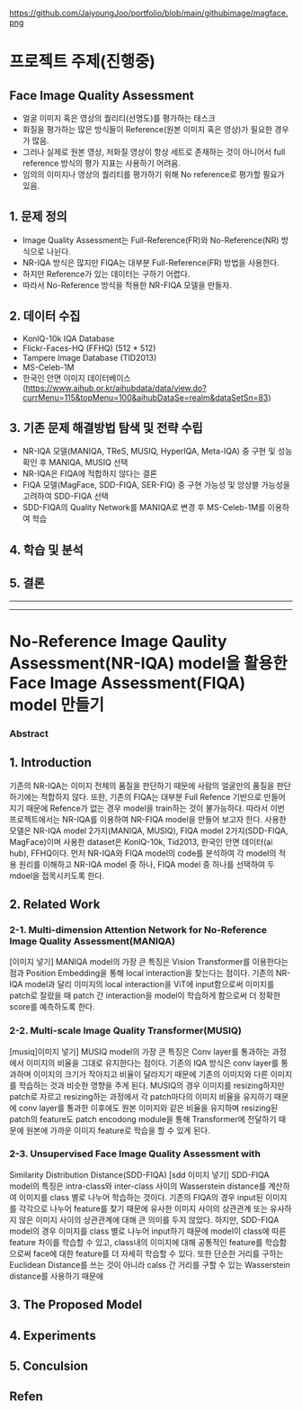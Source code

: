 https://github.com/JaiyoungJoo/portfolio/blob/main/githubimage/magface.png
# 프로젝트 주제(진행중)
## Face Image Quality Assessment
- 얼굴 이미지 혹은 영상의 퀄리티(선명도)를 평가하는 태스크
- 화질을 평가하는 많은 방식들이 Reference(원본 이미지 혹은 영상)가 필요한 경우가 많음.
- 그러나 실제로 원본 영상, 저화질 영상이 항상 세트로 존재하는 것이 아니어서 full reference 방식의 평가 지표는 사용하기 어려움. 
- 임의의 이미지나 영상의 퀄리티를 평가하기 위해 No reference로 평가할 필요가 있음.  
## 1. 문제 정의
- Image Quality Assessment는 Full-Reference(FR)와 No-Reference(NR) 방식으로 나뉜다.
- NR-IQA 방식은 많지만 FIQA는 대부분 Full-Reference(FR) 방법을 사용한다.
- 하지만 Reference가 있는 데이터는 구하기 어렵다.
- 따라서 No-Reference 방식을 적용한 NR-FIQA 모델을 만들자.

## 2. 데이터 수집
- KonIQ-10k IQA Database
- Flickr-Faces-HQ (FFHQ) (512 * 512)
- Tampere Image Database (TID2013)
- MS-Celeb-1M
- 한국인 안면 이미지 데이터베이스(https://www.aihub.or.kr/aihubdata/data/view.do?currMenu=115&topMenu=100&aihubDataSe=realm&dataSetSn=83)

## 3. 기존 문제 해결방법 탐색 및 전략 수립
- NR-IQA 모델(MANIQA, TReS, MUSIQ, HyperIQA, Meta-IQA) 중 구현 및 성능 확인 후 MANIQA, MUSIQ 선택
- NR-IQA은 FIQA에 적합하지 않다는 결론
- FIQA 모델(MagFace, SDD-FIQA, SER-FIQ) 중 구현 가능성 및 앙상블 가능성을 고려하여 SDD-FIQA 선택
- SDD-FIQA의 Quality Network를 MANIQA로 변경 후 MS-Celeb-1M를 이용하여 학습

## 4. 학습 및 분석

## 5. 결론

***

---
# No-Reference Image Qaulity Assessment(NR-IQA) model을 활용한 Face  Image Assessment(FIQA) model 만들기

### Abstract

## 1. Introduction
기존의 NR-IQA는 이미지 전체의 품질을 판단하기 때문에 사람의 얼굴만의 품질을 판단하기에는 적합하지 않다. 또한, 기존의 FIQA는 대부분 Full Refence 기반으로 만들어지기 때문에 Refence가 없는 경우 model을 train하는 것이 불가능하다. 따라서 이번 프로젝트에서는 NR-IQA를 이용하여 NR-FIQA model을 만들어 보고자 한다.
사용한 모델은 NR-IQA model 2가지(MANIQA, MUSIQ), FIQA model 2가지(SDD-FIQA, MagFace)이며 사용한 dataset은 KonIQ-10k, Tid2013, 한국인 안면 데이터(ai hub), FFHQ이다. 먼저 NR-IQA와 FIQA model의 code를 분석하여 각 model의 적용 원리를 이해하고 NR-IQA model 중 하나, FIQA model 중 하나를 선택하여 두 mdoel을 접목시키도록 한다.
## 2. Related Work
### 2-1. Multi-dimension Attention Network for No-Reference Image Quality Assessment(MANIQA)
[이미지 넣기]
MANIQA model의 가장 큰 특징은 Vision Transformer를 이용한다는 점과 Position Embedding을 통해 local interaction을 찾는다는 점이다. 기존의 NR-IQA model과 달리 이미지의 local interaction을 ViT에 input함으로써 이미지를 patch로 잘랐을 때 patch 간 interaction을 model이 학습하게 함으로써 더 정확한 score를 예측하도록 한다.
### 2-2. Multi-scale Image Quality Transformer(MUSIQ)
[musiq]이미지 넣기]
MUSIQ model의 가장 큰 특징은 Conv layer를 통과하는 과정에서 이미지의 비율을 그대로 유지한다는 점이다. 기존의 IQA 방식은 conv layer를 통과하며 이미지의 크기가 작아지고 비율이 달라지기 때문에 기존의 이미지와 다른 이미지를 학습하는 것과 비슷한 영향을 주게 된다. MUSIQ의 경우 이미지를 resizing하지만 patch로 자르고 resizing하는 과정에서 각 patch마다의 이미지 비율을 유지하기 때문에 conv layer를 통과한 이후에도 원본 이미지와 같은 비율을 유지하며 resizing된 patch의 feature도 patch encodong module을 통해 Transformer에 전달하기 때문에 원본에 가까운 이미지 feature로 학습을 할 수 있게 된다.
### 2-3.  Unsupervised Face Image Quality Assessment with
Similarity Distribution Distance(SDD-FIQA)
[sdd 이미지 넣기]
SDD-FIQA model의 특징은 intra-class와 inter-class 사이의 Wasserstein distance를 계산하여 이미지를 class 별로 나누어 학습하는 것이다. 기존의 FIQA의 경우 input된 이미지를 각각으로 나누어 feature를 찾기 때문에 유사한 이미지 사이의 상관관계 또는 유사하지 않은 이미지 사이의 상관관계에 대해 큰 의미를 두지 않았다. 하지만, SDD-FIQA model의 경우 이미지를 class 별로 나누어 input하기 때문에 model이 class에 따른 feature 차이를 학습할 수 있고, class내의 이미지에 대해 공통적인 feature를 학습함으로써 face에 대한 feature를 더 자세히 학습할 수 있다. 또한 단순한 거리를 구하는 Euclidean Distance를 쓰는 것이 아니라 calss 간 거리를 구할 수 있는 Wasserstein distance를 사용하기 때문에 



## 3. The Proposed Model
## 4. Experiments
## 5. Conculsion

## Refen



